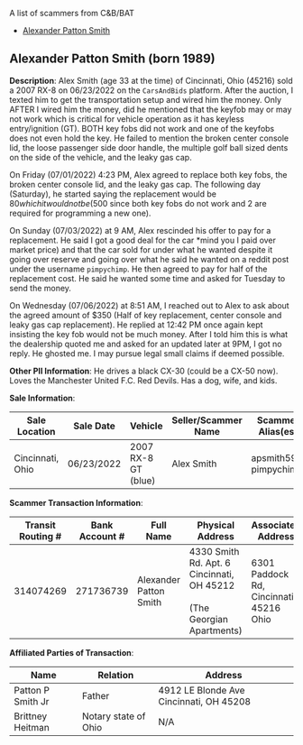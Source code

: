 A list of scammers from C&B/BAT

- [Alexander Patton Smith](###Alexander-Patton-Smith)



## Alexander Patton Smith (born 1989)

**Description**: Alex Smith (age 33 at the time) of Cincinnati, Ohio (45216) sold a 2007 RX-8 on 06/23/2022 on the `CarsAndBids` platform. After the auction, I texted him to get the transportation setup and wired him the money. Only AFTER I wired him the money, did he mentioned that the keyfob may or may not work which is critical for vehicle operation as it has keyless entry/ignition (GT). BOTH key fobs did not work and one of the keyfobs does not even hold the key. He failed to mention the broken center console lid, the loose passenger side door handle, the multiple golf ball sized dents on the side of the vehicle, and the leaky gas cap. 

On Friday (07/01/2022) 4:23 PM, Alex agreed to replace both key fobs, the broken center console lid, and the leaky gas cap. The following day (Saturday), he started saying the replacement would be $80 which it would not be ($500 since both key fobs do not work and 2 are required for programming a new one). 

On Sunday (07/03/2022) at 9 AM, Alex rescinded his offer to pay for a replacement. He said I got a good deal for the car *mind you I paid over market price) and that the car sold for under what he wanted despite it going over reserve and going over what he said he wanted on a reddit post under the username `pimpychimp`. He then agreed to pay for half of the replacement cost. He said he wanted some time and asked for Tuesday to send the money.

On Wednesday (07/06/2022) at 8:51 AM, I reached out to Alex to ask about the agreed amount of $350 (Half of key replacement, center console and leaky gas cap replacement). He replied at 12:42 PM once again kept insisting the key fob would not be much money. After I told him this is what the dealership quoted me and asked for an updated later at 9PM, I got no reply. He ghosted me. I may pursue legal small claims if deemed possible. 

**Other PII Information**: He drives a black CX-30 (could be a CX-50 now). Loves the Manchester United F.C. Red Devils. Has a dog, wife, and kids.



**Sale Information**:

| Sale Location    | Sale Date  | Vehicle             | Seller/Scammer Name | Scammer Alias(es)           | Phone Number |
| ---------------- | ---------- | ------------------- | ------------------- | --------------------------- | ------------ |
| Cincinnati, Ohio | 06/23/2022 | 2007 RX-8 GT (blue) | Alex Smith          | apsmith599,<br />pimpychimp | 651-712-3285 |



**Scammer Transaction Information**:

| Transit Routing # | Bank Account # | Full Name              | Physical Address                                             | Associated Address                      |
| ----------------- | -------------- | ---------------------- | ------------------------------------------------------------ | --------------------------------------- |
| 314074269         | 271736739      | Alexander Patton Smith | 4330 Smith Rd. Apt. 6 Cincinnati, OH 45212<br /><br />(The Georgian Apartments) | 6301 Paddock Rd, Cincinnati, 45216 Ohio |



**Affiliated Parties of Transaction**:

| Name              | Relation             | Address                                 |
| ----------------- | -------------------- | --------------------------------------- |
| Patton P Smith Jr | Father               | 4912 LE Blonde Ave Cincinnati, OH 45208 |
| Brittney Heitman  | Notary state of Ohio | N/A                                     |

